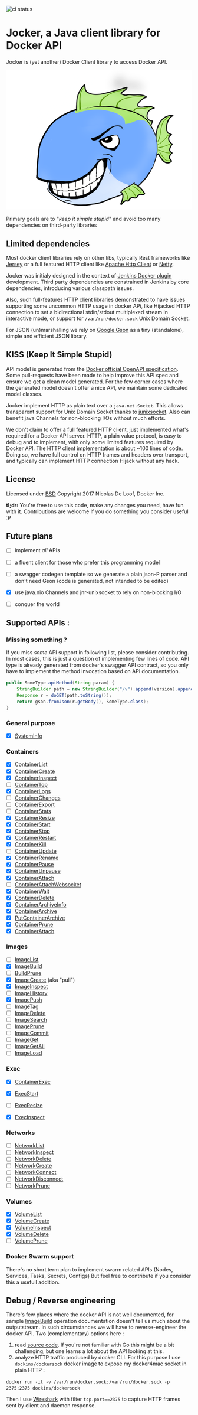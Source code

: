 ![ci status](https://github.com/ndeloof/jocker/workflows/Continuous%20integration/badge.svg)

# Jocker, a Java client library for Docker API

Jocker is (yet another) Docker Client library to access Docker API.

![logo](jocker.png) 

Primary goals are to "_keep it simple stupid_" and avoid too many dependencies on third-party libraries

## Limited dependencies

Most docker client libraries rely on other libs, typically Rest frameworks like [Jersey](https://jersey.github.io/) 
or a full featured HTTP client like [Apache Http Client](https://hc.apache.org/) or [Netty](http://netty.io/). 

Jocker was initialy designed in the context of [Jenkins Docker plugin](https://wiki.jenkins.io/display/JENKINS/Docker+Plugin) 
development. Third party dependencies are constrained in Jenkins by core dependencies, introducing various classpath
issues.

Also, such full-features HTTP client libraries demonstrated to have issues supporting some uncommon HTTP usage in 
docker APi, like Hijacked HTTP connection to set a bidirectional stdin/stdout multiplexed stream in interactive mode, 
or support for `/var/run/docker.sock` Unix Domain Socket.

For JSON (un)marshalling we rely on [Google Gson](https://github.com/google/gson) as a tiny (standalone), simple and 
efficient JSON library.   


## KISS (Keep It Simple Stupid)

API model is generated from the [Docker official OpenAPI specification](https://docs.docker.com/engine/api/v1.40/#).
Some pull-requests have been made to help improve this API spec and ensure we get a clean model generated.
For the few corner cases where the generated model doesn't offer a nice API, we maintain some dedicated model classes. 

Jocker implement HTTP as plain text over a `java.net.Socket`. This allows transparent support for Unix Domain Socket 
thanks to [junixsocket](https://libraries.io/github/fiken/junixsocket). Also can benefit java Channels for non-blocking 
I/Os without much efforts.  

We don't claim to offer a full featured HTTP client, just implemented what's required for a Docker API server. HTTP, 
a plain value protocol, is easy to debug and to implement, with only some limited features required by Docker API.
The HTTP client implementation is about ~100 lines of code. Doing so, we have full control on HTTP frames and headers
over transport, and typically can implement HTTP connection Hijack without any hack.

## License

Licensed under [BSD](https://opensource.org/licenses/BSD-3-Clause)
Copyright 2017 Nicolas De Loof, Docker Inc.

**tl;dr:** You're free to use this code, make any changes you need, have fun with it. Contributions are welcome if 
you do something you consider useful :P


## Future plans

- [ ] implement _all_ APIs
- [ ] a fluent client for those who prefer this programming model
- [ ] a swagger codegen template so we generate a plain json-P parser and don't need Gson (code is generated, not intended to be edited)
- [X] use java.nio Channels and jnr-unixsocket to rely on non-blocking I/O
- [ ] conquer the world


## Supported APIs :

### Missing something ?

If you miss _some_ API support in following list, please consider contributing. In most cases, this is just a
question of implementing few lines of code. API type is already generated from docker's swagger API contract, 
so you only have to implement the method invocation based on API documentation. 

```java
public SomeType apiMethod(String param) {
    StringBuilder path = new StringBuilder("/v").append(version).append("/some/api?param=").append(param);
    Response r = doGET(path.toString());
    return gson.fromJson(r.getBody(), SomeType.class);
}

```

### General purpose 

  - [x] [SystemInfo](https://docs.docker.com/engine/api/v1.40/#operation/SystemInfo)

### Containers 
  
  - [x] [ContainerList](https://docs.docker.com/engine/api/v1.40/#operation/ContainerList)
  - [x] [ContainerCreate](https://docs.docker.com/engine/api/v1.40/#operation/ContainerCreate)
  - [x] [ContainerInspect](https://docs.docker.com/engine/api/v1.40/#operation/ContainerInspect)
  - [ ] [ContainerTop](https://docs.docker.com/engine/api/v1.40/#operation/ContainerTop)
  - [x] [ContainerLogs](https://docs.docker.com/engine/api/v1.40/#operation/ContainerLogs)
  - [ ] [ContainerChanges](https://docs.docker.com/engine/api/v1.40/#operation/ContainerChanges)
  - [ ] [ContainerExport](https://docs.docker.com/engine/api/v1.40/#operation/ContainerExport)
  - [ ] [ContainerStats](https://docs.docker.com/engine/api/v1.40/#operation/ContainerStats)
  - [x] [ContainerResize](https://docs.docker.com/engine/api/v1.40/#operation/ContainerResize)
  - [x] [ContainerStart](https://docs.docker.com/engine/api/v1.40/#operation/ContainerStart)
  - [x] [ContainerStop](https://docs.docker.com/engine/api/v1.40/#operation/ContainerStop)
  - [x] [ContainerRestart](https://docs.docker.com/engine/api/v1.40/#operation/ContainerRestart)
  - [x] [ContainerKill](https://docs.docker.com/engine/api/v1.40/#operation/ContainerKill)
  - [ ] [ContainerUpdate](https://docs.docker.com/engine/api/v1.40/#operation/ContainerUpdate)
  - [x] [ContainerRename](https://docs.docker.com/engine/api/v1.40/#operation/ContainerRename)
  - [x] [ContainerPause](https://docs.docker.com/engine/api/v1.40/#operation/ContainerPause)
  - [x] [ContainerUnpause](https://docs.docker.com/engine/api/v1.40/#operation/ContainerUnpause)
  - [x] [ContainerAttach](https://docs.docker.com/engine/api/v1.40/#operation/ContainerAttach)
  - [ ] [ContainerAttachWebsocket](https://docs.docker.com/engine/api/v1.40/#operation/ContainerAttachWebsocket)
  - [x] [ContainerWait](https://docs.docker.com/engine/api/v1.40/#operation/ContainerWait)
  - [x] [ContainerDelete](https://docs.docker.com/engine/api/v1.40/#operation/ContainerDelete)
  - [x] [ContainerArchiveInfo](https://docs.docker.com/engine/api/v1.40/#operation/ContainerArchiveInfo)
  - [x] [ContainerArchive](https://docs.docker.com/engine/api/v1.40/#operation/ContainerArchive)
  - [x] [PutContainerArchive](https://docs.docker.com/engine/api/v1.40/#operation/PutContainerArchive)
  - [x] [ContainerPrune](https://docs.docker.com/engine/api/v1.40/#operation/ContainerPrune)
  - [x] [ContainerAttach](https://docs.docker.com/engine/api/v1.40/#operation/ContainerAttach)
         
### Images

  - [ ] [ImageList](https://docs.docker.com/engine/api/v1.40/#operation/ImageList)
  - [x] [ImageBuild](https://docs.docker.com/engine/api/v1.40/#operation/ImageBuild)
  - [ ] [BuildPrune](https://docs.docker.com/engine/api/v1.40/#operation/BuildPrune)
  - [x] [ImageCreate](https://docs.docker.com/engine/api/v1.40/#operation/ImageCreate) (aka "pull")
  - [x] [ImageInspect](https://docs.docker.com/engine/api/v1.40/#operation/ImageInspect)
  - [ ] [ImageHistory](https://docs.docker.com/engine/api/v1.40/#operation/ImageHistory)
  - [x] [ImagePush](https://docs.docker.com/engine/api/v1.40/#operation/ImagePush)
  - [ ] [ImageTag](https://docs.docker.com/engine/api/v1.40/#operation/ImageTag)
  - [ ] [ImageDelete](https://docs.docker.com/engine/api/v1.40/#operation/ImageDelete)
  - [ ] [ImageSearch](https://docs.docker.com/engine/api/v1.40/#operation/ImageSearch)
  - [ ] [ImagePrune](https://docs.docker.com/engine/api/v1.40/#operation/ImagePrune)
  - [ ] [ImageCommit](https://docs.docker.com/engine/api/v1.40/#operation/ImageCommit)
  - [ ] [ImageGet](https://docs.docker.com/engine/api/v1.40/#operation/ImageGet)
  - [ ] [ImageGetAll](https://docs.docker.com/engine/api/v1.40/#operation/ImageGetAll)
  - [ ] [ImageLoad](https://docs.docker.com/engine/api/v1.40/#operation/ImageLoad)

### Exec

  - [x] [ContainerExec](https://docs.docker.com/engine/api/v1.40/#operation/ContainerExec)
  - [x] [ExecStart](https://docs.docker.com/engine/api/v1.40/#operation/ExecStart)
  - [ ] [ExecResize](https://docs.docker.com/engine/api/v1.40/#operation/ExecResize)
  - [x] [ExecInspect](https://docs.docker.com/engine/api/v1.40/#operation/ExecInspect)


### Networks 

  - [ ] [NetworkList](https://docs.docker.com/engine/api/v1.40/#operation/NetworkList)
  - [ ] [NetworkInspect](https://docs.docker.com/engine/api/v1.40/#operation/NetworkInspect)
  - [ ] [NetworkDelete](https://docs.docker.com/engine/api/v1.40/#operation/NetworkDelete)
  - [ ] [NetworkCreate](https://docs.docker.com/engine/api/v1.40/#operation/NetworkCreate)
  - [ ] [NetworkConnect](https://docs.docker.com/engine/api/v1.40/#operation/NetworkConnect)
  - [ ] [NetworkDisconnect](https://docs.docker.com/engine/api/v1.40/#operation/NetworkDisconnect)
  - [ ] [NetworkPrune](https://docs.docker.com/engine/api/v1.40/#operation/NetworkPrune)

### Volumes 

  - [x] [VolumeList](https://docs.docker.com/engine/api/v1.40/#operation/VolumeList)
  - [x] [VolumeCreate](https://docs.docker.com/engine/api/v1.40/#operation/VolumeCreate)
  - [x] [VolumeInspect](https://docs.docker.com/engine/api/v1.40/#operation/VolumeInspect)
  - [x] [VolumeDelete](https://docs.docker.com/engine/api/v1.40/#operation/VolumeDelete)
  - [ ] [VolumePrune](https://docs.docker.com/engine/api/v1.40/#operation/VolumePrune)
  
### Docker Swarm support

There's no short term plan to implement swarm related APIs (Nodes, Services, Tasks, Secrets, Configs)
But feel free to contribute if you consider this a usefull addition.


## Debug / Reverse engineering

There's few places where the docker API is not well documented, for sample 
[ImageBuild](https://docs.docker.com/engine/api/v1.40/#operation/ImageBuild) operation documentation doesn't
tell us much about the outputstream. In such circumstances we will have to reverse-engineer the docker API. 
Two (complementary) options here :

1. read [source code](https://github.com/moby/moby/tree/master/api/server). If you're not familiar with Go 
this might be a bit challenging, but one learns a lot about the API looking at this.
1. analyze HTTP traffic produced by docker CLI. For this purpose I use `dockins/dockersock` docker image to 
expose my docker4mac socket in plain HTTP :

`docker run -it -v /var/run/docker.sock:/var/run/docker.sock -p 2375:2375 dockins/dockersock`

Then I use [Wireshark](https://www.wireshark.org/) with filter `tcp.port==2375` to capture HTTP frames sent by client 
and daemon response. 


 
